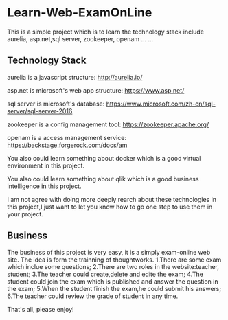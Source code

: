 # Learn-Web-ExamOnLine
This is a simple project which is to learn the technology stack include aurelia, asp.net,sql server, zookeeper, openam ... ... 

## Technology Stack
aurelia is a javascript structure:
http://aurelia.io/

asp.net is microsoft's web app structure:
https://www.asp.net/

sql server is microsoft's database:
https://www.microsoft.com/zh-cn/sql-server/sql-server-2016

zookeeper is a config management tool:
https://zookeeper.apache.org/

openam is a access management service:
https://backstage.forgerock.com/docs/am

You also could learn something about docker which is a good virtual environment in this project.

You also could learn something about qlik which is a good business intelligence in this project.

I am not agree with doing more deeply rearch about these technologies in this project,I just want to let you know how to go one step to use them in your project.

## Business
The business of this project is very easy, it is a simply exam-online web site. The idea is form the trainning of thoughtworks.
 1.There are some exam which inclue some questions;
 2.There are two roles in the website:teacher, student;
 3.The teacher could create,delete and edite the exam;
 4.The student could join the exam which is published and answer the question in the exam;
 5.When the student finish the exam,he could submit his answers;
 6.The teacher could review the grade of student in any time.

That's all, please enjoy!
